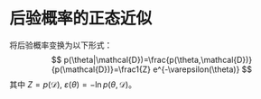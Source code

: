 # 后验概率的正态近似

将后验概率变换为以下形式：
$$ p(\theta|\mathcal{D})=\frac{p(\theta,\mathcal{D})}{p(\mathcal{D})}=\frac1{Z} e^{-\varepsilon(\theta)} $$
其中 $Z=p(\mathcal{D}),\ \varepsilon(\theta)=-\ln p(\theta,\mathcal{D})$。


